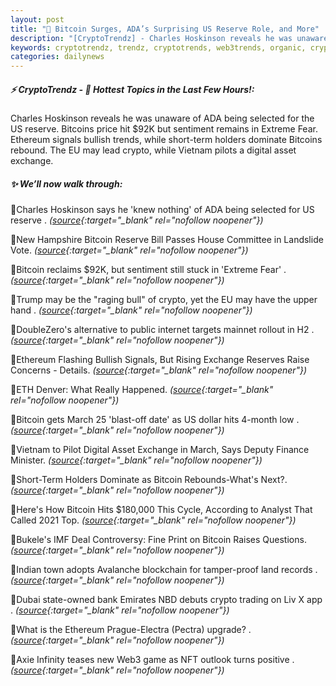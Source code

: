 ```yaml
---
layout: post
title: "🌇 Bitcoin Surges, ADA’s Surprising US Reserve Role, and More"
description: "[CryptoTrendz] - Charles Hoskinson reveals he was unaware of ADA being selected for the US reserve. Bitcoins price hit $92K but sentiment remains in Extreme Fear. Ethereum signals bullish trends, while short-term holders dominate Bitcoins rebound. The EU may lead crypto, while Vietnam pilots a digital asset exchange."
keywords: cryptotrendz, trendz, cryptotrends, web3trends, organic, crypto, trading, NFT, Avalanche, Analyst, Web3, Bitcoin, Digital, Ethereum, USDT
categories: dailynews
---
```


##### ⚡ CryptoTrendz - 📌 *Hottest Topics in the Last Few Hours!:*

Charles Hoskinson reveals he was unaware of ADA being selected for the US reserve. Bitcoins price hit $92K but sentiment remains in Extreme Fear. Ethereum signals bullish trends, while short-term holders dominate Bitcoins rebound. The EU may lead crypto, while Vietnam pilots a digital asset exchange.

##### ✨ *We’ll now walk through:*


🔹Charles Hoskinson says he 'knew nothing' of ADA being selected for US reserve . *([source](https://s.avyag.com/09nz){:target="_blank" rel="nofollow noopener"})*

🔹New Hampshire Bitcoin Reserve Bill Passes House Committee in Landslide Vote. *([source](https://s.avyag.com/t1vh){:target="_blank" rel="nofollow noopener"})*

🔹Bitcoin reclaims $92K, but sentiment still stuck in 'Extreme Fear' . *([source](https://s.avyag.com/ivo2){:target="_blank" rel="nofollow noopener"})*

🔹Trump may be the &#34;raging bull&#34; of crypto, yet the EU may have the upper hand . *([source](https://s.avyag.com/8hgu){:target="_blank" rel="nofollow noopener"})*

🔹DoubleZero's alternative to public internet targets mainnet rollout in H2 . *([source](https://s.avyag.com/kkda){:target="_blank" rel="nofollow noopener"})*

🔹Ethereum Flashing Bullish Signals, But Rising Exchange Reserves Raise Concerns - Details. *([source](https://s.avyag.com/jxy1){:target="_blank" rel="nofollow noopener"})*

🔹ETH Denver: What Really Happened. *([source](https://s.avyag.com/cee5){:target="_blank" rel="nofollow noopener"})*

🔹Bitcoin gets March 25 'blast-off date' as US dollar hits 4-month low . *([source](https://s.avyag.com/9ps1){:target="_blank" rel="nofollow noopener"})*

🔹Vietnam to Pilot Digital Asset Exchange in March, Says Deputy Finance Minister. *([source](https://s.avyag.com/huwd){:target="_blank" rel="nofollow noopener"})*

🔹Short-Term Holders Dominate as Bitcoin Rebounds-What's Next?. *([source](https://s.avyag.com/1pqb){:target="_blank" rel="nofollow noopener"})*

🔹Here's How Bitcoin Hits $180,000 This Cycle, According to Analyst That Called 2021 Top. *([source](https://s.avyag.com/tgjy){:target="_blank" rel="nofollow noopener"})*

🔹Bukele's IMF Deal Controversy: Fine Print on Bitcoin Raises Questions. *([source](https://s.avyag.com/fna2){:target="_blank" rel="nofollow noopener"})*

🔹Indian town adopts Avalanche blockchain for tamper-proof land records . *([source](https://s.avyag.com/6ia9){:target="_blank" rel="nofollow noopener"})*

🔹Dubai state-owned bank Emirates NBD debuts crypto trading on Liv X app . *([source](https://s.avyag.com/d3rb){:target="_blank" rel="nofollow noopener"})*

🔹What is the Ethereum Prague-Electra (Pectra) upgrade? . *([source](https://s.avyag.com/onhn){:target="_blank" rel="nofollow noopener"})*

🔹Axie Infinity teases new Web3 game as NFT outlook turns positive . *([source](https://s.avyag.com/3fs1){:target="_blank" rel="nofollow noopener"})*
